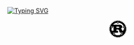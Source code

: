 
[![Typing SVG](https://readme-typing-svg.herokuapp.com?font=Fira+Code&size=24&duration=3999&pause=900&color=FF0073&background=FF007324&multiline=true&width=450&height=60&lines=Another+github+with+code+%3AP)]()
<span style="background-color:green">
	<div align="center">
		<img src="https://github.com/devicons/devicon/blob/master/icons/rust/rust-plain.svg" title="Rust" alt="Rust" width="40" height="40"/>
	</div>
</span>

